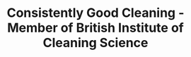 ---
order: 2
icon: "/icons/handshake.svg"
title: "<b>Consistently Good Cleaning</b> - Member of British Institute of Cleaning Science"
type: "default"
---
